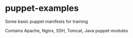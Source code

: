 puppet-examples
===============

Some basic puppet manifests for training


Contains Apache, Nginx, SSH, Tomcat, Java puppet modules
